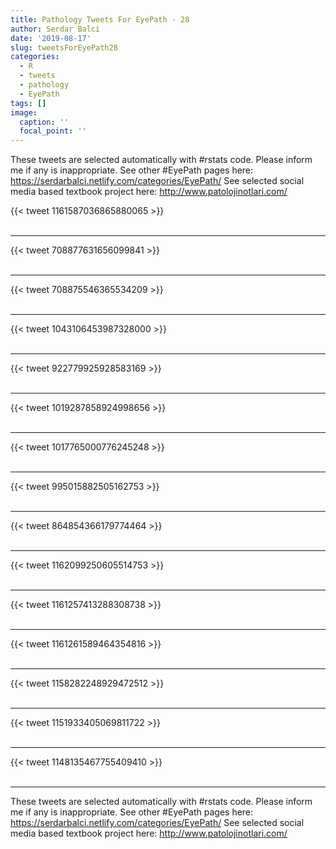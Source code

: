 ```yaml
---
title: Pathology Tweets For EyePath - 28
author: Serdar Balci
date: '2019-08-17'
slug: tweetsForEyePath28
categories:
  - R
  - tweets
  - pathology
  - EyePath
tags: []
image:
  caption: ''
  focal_point: ''
---
```



These tweets are selected automatically with #rstats code. Please inform me if any is inappropriate.
See other #EyePath pages here: https://serdarbalci.netlify.com/categories/EyePath/ 
See selected social media based textbook project here: http://www.patolojinotlari.com/

{{< tweet 1161587036865880065 >}}
<br>
<br>
<hr>
{{< tweet 708877631656099841 >}}
<br>
<br>
<hr>
{{< tweet 708875546365534209 >}}
<br>
<br>
<hr>
{{< tweet 1043106453987328000 >}}
<br>
<br>
<hr>
{{< tweet 922779925928583169 >}}
<br>
<br>
<hr>
{{< tweet 1019287858924998656 >}}
<br>
<br>
<hr>
{{< tweet 1017765000776245248 >}}
<br>
<br>
<hr>
{{< tweet 995015882505162753 >}}
<br>
<br>
<hr>
{{< tweet 864854366179774464 >}}
<br>
<br>
<hr>
{{< tweet 1162099250605514753 >}}
<br>
<br>
<hr>
{{< tweet 1161257413288308738 >}}
<br>
<br>
<hr>
{{< tweet 1161261589464354816 >}}
<br>
<br>
<hr>
{{< tweet 1158282248929472512 >}}
<br>
<br>
<hr>
{{< tweet 1151933405069811722 >}}
<br>
<br>
<hr>
{{< tweet 1148135467755409410 >}}
<br>
<br>
<hr>


These tweets are selected automatically with #rstats code. Please inform me if any is inappropriate.
See other #EyePath pages here: https://serdarbalci.netlify.com/categories/EyePath/ 
See selected social media based textbook project here: http://www.patolojinotlari.com/
